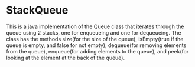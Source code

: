 # StackQueue

This is a java implementation of the Queue class that iterates through the queue using 2 stacks, one for enqueueing and one for dequeueing. The class has the methods size(for the size of the queue), isEmpty(true if the queue is empty, and false for not empty), dequeue(for removing elements from the queue), enqueue(for adding elements to the queue), and peek(for looking at the element at the back of the queue).
